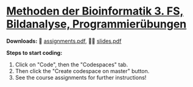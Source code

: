 # [Methoden der Bioinformatik 3. FS,<br>Bildanalyse, Programmierübungen]()

**Downloads:**
📝&nbsp;[assignments.pdf](https://github.com/BMCV/mobi-fs3-python-assignments/releases/download/current/assignments.pdf),
🧑‍🏫&nbsp;[slides.pdf](https://github.com/BMCV/mobi-fs3-python-lecture/releases/download/current/slides.pdf)

**Steps to start coding:**
1. Click on "Code", then the "Codespaces" tab.
2. Then click the "Create codespace on master" button.
3. See the course assignments for further instructions!
